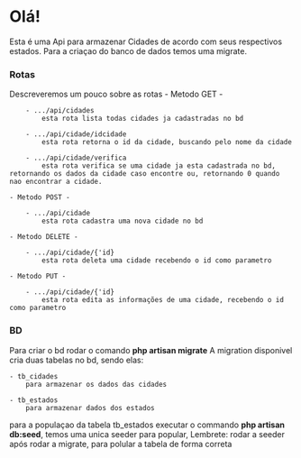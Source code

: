 <h1>Olá!</h1>

Esta é uma Api para armazenar Cidades de acordo com seus respectivos estados.
Para a criaçao do banco de dados temos uma migrate.

<h3>Rotas</h3>

Descreveremos um pouco sobre as rotas
    - Metodo GET -

        - .../api/cidades
            esta rota lista todas cidades ja cadastradas no bd

        - .../api/cidade/idcidade
            esta rota retorna o id da cidade, buscando pelo nome da cidade

        - .../api/cidade/verifica
            esta rota verifica se uma cidade ja esta cadastrada no bd, retornando os dados da cidade caso encontre ou, retornando 0 quando nao encontrar a cidade.
        
    - Metodo POST -

        - .../api/cidade
            esta rota cadastra uma nova cidade no bd
    
    - Metodo DELETE - 

        - .../api/cidade/{'id}
            esta rota deleta uma cidade recebendo o id como parametro
    
    - Metodo PUT -

        - .../api/cidade/{'id}
            esta rota edita as informações de uma cidade, recebendo o id como parametro


<h3>BD</h3>

Para criar o bd rodar o comando <strong>php artisan migrate</strong>
A migration disponivel cria duas tabelas no bd, sendo elas:

    - tb_cidades
        para armazenar os dados das cidades
    
    - tb_estados
        para armazenar dados dos estados
        

para a populaçao da tabela tb_estados executar o commando <strong>php artisan db:seed</strong>, temos uma unica seeder para popular,
Lembrete: rodar a seeder após rodar a migrate, para polular a tabela de forma correta
